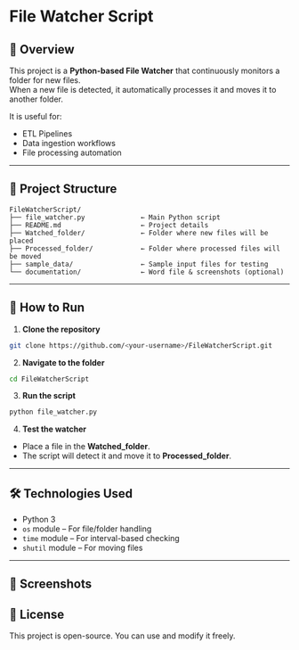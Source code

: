# File Watcher Script

## 📌 Overview
This project is a **Python-based File Watcher** that continuously monitors a folder for new files.  
When a new file is detected, it automatically processes it and moves it to another folder.

It is useful for:
- ETL Pipelines
- Data ingestion workflows
- File processing automation

---

## 📂 Project Structure
```
FileWatcherScript/
├── file_watcher.py              ← Main Python script
├── README.md                    ← Project details
├── Watched_folder/              ← Folder where new files will be placed
├── Processed_folder/            ← Folder where processed files will be moved
├── sample_data/                 ← Sample input files for testing
└── documentation/               ← Word file & screenshots (optional)
```

---

## 🚀 How to Run
1. **Clone the repository**
```bash
git clone https://github.com/<your-username>/FileWatcherScript.git
```

2. **Navigate to the folder**
```bash
cd FileWatcherScript
```

3. **Run the script**
```bash
python file_watcher.py
```

4. **Test the watcher**
- Place a file in the **Watched_folder**.
- The script will detect it and move it to **Processed_folder**.

---

## 🛠️ Technologies Used
- Python 3
- `os` module – For file/folder handling
- `time` module – For interval-based checking
- `shutil` module – For moving files

---

## 📸 Screenshots

    
## 📜 License
This project is open-source. You can use and modify it freely.
